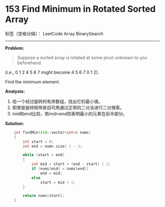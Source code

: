 ﻿# 153 Find Minimum in Rotated Sorted Array

标签（空格分隔）： LeetCode Array BinarySearch

---

**Problem:**
>   Suppose a sorted array is rotated at some pivot unknown to you beforehand.
>
(i.e., 0 1 2 4 5 6 7 might become 4 5 6 7 0 1 2).
>
Find the minimum element.

**Analysis:**

 1. 给一个经过旋转的有序数组，找出它的最小值。
 2. 即使是旋转矩阵依旧可用通过正常的二分法进行二分搜索。
 3. mid和end比较，若mid<end则表明最小的元素在前半部分。

**Solution:**
```cpp
	int findMin(std::vector<int>& nums)
	{
		int start = 0;
		int end = nums.size( ) - 1;

		while (start < end)
		{
			int mid = start + (end - start) / 2;
			if (nums[mid] < nums[end])
				end = mid;
			else
				start = mid + 1;
		}

		return nums[start];
	}
```
 
